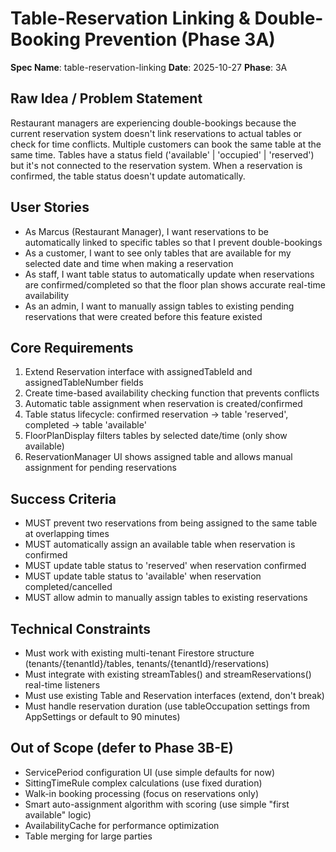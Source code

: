 # Table-Reservation Linking & Double-Booking Prevention (Phase 3A)

**Spec Name**: table-reservation-linking
**Date**: 2025-10-27
**Phase**: 3A

## Raw Idea / Problem Statement

Restaurant managers are experiencing double-bookings because the current reservation system doesn't link reservations to actual tables or check for time conflicts. Multiple customers can book the same table at the same time. Tables have a status field ('available' | 'occupied' | 'reserved') but it's not connected to the reservation system. When a reservation is confirmed, the table status doesn't update automatically.

## User Stories

- As Marcus (Restaurant Manager), I want reservations to be automatically linked to specific tables so that I prevent double-bookings
- As a customer, I want to see only tables that are available for my selected date and time when making a reservation
- As staff, I want table status to automatically update when reservations are confirmed/completed so that the floor plan shows accurate real-time availability
- As an admin, I want to manually assign tables to existing pending reservations that were created before this feature existed

## Core Requirements

1. Extend Reservation interface with assignedTableId and assignedTableNumber fields
2. Create time-based availability checking function that prevents conflicts
3. Automatic table assignment when reservation is created/confirmed
4. Table status lifecycle: confirmed reservation → table 'reserved', completed → table 'available'
5. FloorPlanDisplay filters tables by selected date/time (only show available)
6. ReservationManager UI shows assigned table and allows manual assignment for pending reservations

## Success Criteria

- MUST prevent two reservations from being assigned to the same table at overlapping times
- MUST automatically assign an available table when reservation is confirmed
- MUST update table status to 'reserved' when reservation confirmed
- MUST update table status to 'available' when reservation completed/cancelled
- MUST allow admin to manually assign tables to existing reservations

## Technical Constraints

- Must work with existing multi-tenant Firestore structure (tenants/{tenantId}/tables, tenants/{tenantId}/reservations)
- Must integrate with existing streamTables() and streamReservations() real-time listeners
- Must use existing Table and Reservation interfaces (extend, don't break)
- Must handle reservation duration (use tableOccupation settings from AppSettings or default to 90 minutes)

## Out of Scope (defer to Phase 3B-E)

- ServicePeriod configuration UI (use simple defaults for now)
- SittingTimeRule complex calculations (use fixed duration)
- Walk-in booking processing (focus on reservations only)
- Smart auto-assignment algorithm with scoring (use simple "first available" logic)
- AvailabilityCache for performance optimization
- Table merging for large parties
